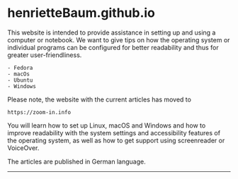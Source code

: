 # henrietteBaum.github.io


This website is intended to provide assistance in setting up and using a computer or notebook. We want to give tips on how the operating system or individual programs can be configured for better readability and thus for greater user-friendliness. 

    - Fedora
    - macOs
    - Ubuntu
    - Windows

Please note, the website with the current articles has moved to

    https://zoom-in.info

You will learn how to set up Linux, macOS and Windows and how to improve readability with the system settings and accessibility features of the operating system, as well as how to get support using screenreader or VoiceOver.

The articles are published in German language.
___
